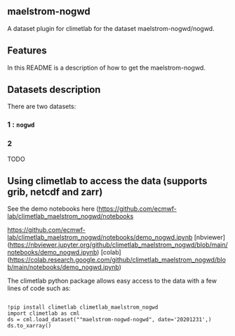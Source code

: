 ## maelstrom-nogwd

A dataset plugin for climetlab for the dataset maelstrom-nogwd/nogwd.


Features
--------

In this README is a description of how to get the maelstrom-nogwd.

## Datasets description

There are two datasets: 

### 1 : `nogwd`


### 2
TODO


## Using climetlab to access the data (supports grib, netcdf and zarr)

See the demo notebooks here (https://github.com/ecmwf-lab/climetlab_maelstrom_nogwd/notebooks

https://github.com/ecmwf-lab/climetlab_maelstrom_nogwd/notebooks/demo_nogwd.ipynb
[nbviewer] (https://nbviewer.jupyter.org/github/climetlab_maelstrom_nogwd/blob/main/notebooks/demo_nogwd.ipynb) 
[colab] (https://colab.research.google.com/github/climetlab_maelstrom_nogwd/blob/main/notebooks/demo_nogwd.ipynb) 

The climetlab python package allows easy access to the data with a few lines of code such as:
```

!pip install climetlab climetlab_maelstrom_nogwd
import climetlab as cml
ds = cml.load_dataset(""maelstrom-nogwd-nogwd", date='20201231',)
ds.to_xarray()
```
